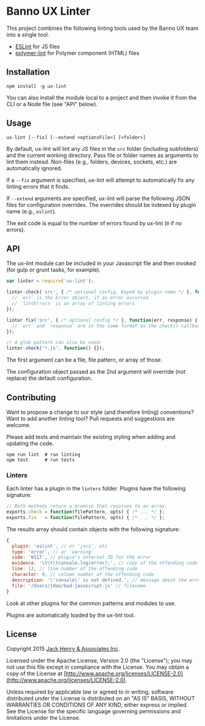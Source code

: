 # Banno UX Linter

This project combines the following linting tools used by the Banno UX team into a single tool.

* [ESLint](http://eslint.org/) for JS files
* [polymer-lint](https://github.com/Banno/polymer-lint) for Polymer component (HTML) files

## Installation

```shell
npm install -g ux-lint
```

You can also install the module local to a project and then invoke it from the CLI or a Node file (see "API" below).

## Usage

```shell
ux-lint [--fix] [--extend <optionsFile>] [<folder>]
```

By default, ux-lint will lint any JS files in the `src` folder (including subfolders) and the current working directory. Pass file or folder names as arguments to lint them instead. Non-files (e.g., folders, devices, sockets, etc.) are automatically ignored.

If a `--fix` argument is specified, ux-lint will attempt to automatically fix any linting errors that it finds.

If `--extend` arguments are specified, ux-lint will parse the following JSON files for configuration overrides. The overrides should be indexed by plugin name (e.g., `eslint`).

The exit code is equal to the number of errors found by ux-lint (`0` if no errors).

## API

The ux-lint module can be included in your Javascript file and then invoked (for gulp or grunt tasks, for example).

```javascript
var linter = require('ux-lint');

linter.check('src', { /* optional config, keyed by plugin name */ }, function(err, lintErrors) {
  // `err` is the Error object, if an error occurred
  // `lintErrors` is an array of linting errors
});

linter.fix('src', { /* optional config */ }, function(err, response) {
  // `err` and `response` are in the same format as the check() callback
});

// A glob pattern can also be used:
linter.check('*.js', function() {});
```

The first argument can be a file, file pattern, or array of those.

The configuration object passed as the 2nd argument will override (not replace) the default configuration.

## Contributing

Want to propose a change to our style (and therefore linting) conventions? Want to add another linting tool? Pull requests and suggestions are welcome.

Please add tests and maintain the existing styling when adding and updating the code.

```
npm run lint  # run linting
npm test      # run tests
```

### Linters

Each linter has a plugin in the `linters` folder. Plugins have the following signature:

```javascript
// Both methods return a promise that resolves to an array.
exports.check = function(filePattern, opts) { /* ... */ };
exports.fix   = function(filePattern, opts) { /* ... */ };
```

The results array should contain objects with the following signature:

```javascript
{
  plugin: 'eslint', // or 'jscs', etc
  type: 'error', // or 'warning'
  code: 'W117', // plugin's internal ID for the error
  evidence: '\t\t\tconsole.log(error);', // copy of the offending code
  line: 13, // line number of the offending code
  character: 9, // column number of the offending code
  description: '\'console\' is not defined.', // message about the error
  file: '/Users/jdoe/bad-javascript.js' // filename
}
```

Look at other plugins for the common patterns and modules to use.

Plugins are automatically loaded by the ux-lint tool.

## License

Copyright 2015 [Jack Henry & Associates Inc](https://www.jackhenry.com/).

Licensed under the Apache License, Version 2.0 (the "License"); you may not use this file except in compliance with the License. You may obtain a copy of the License at [http://www.apache.org/licenses/LICENSE-2.0](http://www.apache.org/licenses/LICENSE-2.0).

Unless required by applicable law or agreed to in writing, software distributed under the License is distributed on an "AS IS" BASIS, WITHOUT WARRANTIES OR CONDITIONS OF ANY KIND, either express or implied. See the License for the specific language governing permissions and limitations under the License.
